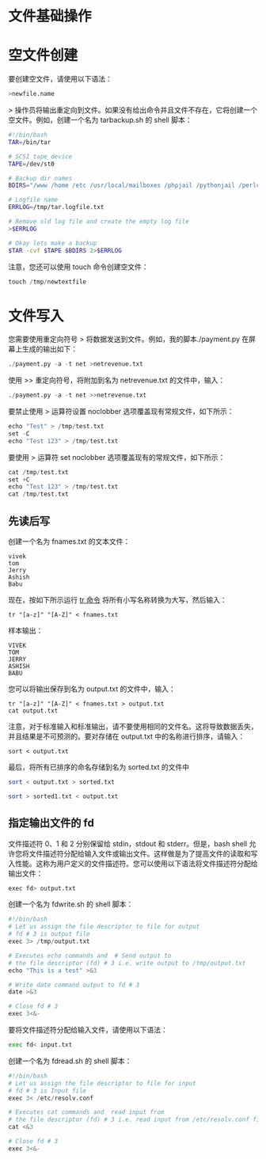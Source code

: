 # 文件基础操作

# 空文件创建

要创建空文件，请使用以下语法：

```sh
>newfile.name
```

\> 操作员将输出重定向到文件。如果没有给出命令并且文件不存在，它将创建一个空文件。例如，创建一个名为 tarbackup.sh 的 shell 脚本：

```sh
#!/bin/bash
TAR=/bin/tar

# SCSI tape device
TAPE=/dev/st0

# Backup dir names
BDIRS="/www /home /etc /usr/local/mailboxes /phpjail /pythonjail /perlcgibin"

# Logfile name
ERRLOG=/tmp/tar.logfile.txt

# Remove old log file and create the empty log file
>$ERRLOG

# Okay lets make a backup
$TAR -cvf $TAPE $BDIRS 2>$ERRLOG
```

注意，您还可以使用 touch 命令创建空文件：

```s
touch /tmp/newtextfile
```

# 文件写入

您需要使用重定向符号 > 将数据发送到文件。例如，我的脚本./payment.py 在屏幕上生成的输出如下：

```s
./payment.py -a -t net >netrevenue.txt
```

使用 >> 重定向符号，将附加到名为 netrevenue.txt 的文件中，输入：

```s
./payment.py -a -t net >>netrevenue.txt
```

要禁止使用 > 运算符设置 noclobber 选项覆盖现有常规文件，如下所示：

```s
echo "Test" > /tmp/test.txt
set -C
echo "Test 123" > /tmp/test.txt
```

要使用 > 运算符 set noclobber 选项覆盖现有的常规文件，如下所示：

```s
cat /tmp/test.txt
set +C
echo "Test 123" > /tmp/test.txt
cat /tmp/test.txt
```

## 先读后写

创建一个名为 fnames.txt 的文本文件：

```
vivek
tom
Jerry
Ashish
Babu
```

现在，按如下所示运行 [tr 命令](https://bash.cyberciti.biz/guide/Tr_command) 将所有小写名称转换为大写，然后输入：

```
tr "[a-z]" "[A-Z]" < fnames.txt
```

样本输出：

```
VIVEK
TOM
JERRY
ASHISH
BABU
```

您可以将输出保存到名为 output.txt 的文件中，输入：

```
tr "[a-z]" "[A-Z]" < fnames.txt > output.txt
cat output.txt
```

注意，对于标准输入和标准输出，请不要使用相同的文件名。这将导致数据丢失，并且结果是不可预测的。要对存储在 output.txt 中的名称进行排序，请输入：

```
sort < output.txt
```

最后，将所有已排序的命名存储到名为 sorted.txt 的文件中

```sh
sort < output.txt > sorted.txt

sort > sorted1.txt < output.txt
```

## 指定输出文件的 fd

文件描述符 0、1 和 2 分别保留给 stdin，stdout 和 stderr。但是，bash shell 允许您将文件描述符分配给输入文件或输出文件。这样做是为了提高文件的读取和写入性能。这称为用户定义的文件描述符。您可以使用以下语法将文件描述符分配给输出文件：

```s
exec fd> output.txt
```

创建一个名为 fdwrite.sh 的 shell 脚本：

```s
#!/bin/bash
# Let us assign the file descriptor to file for output
# fd # 3 is output file
exec 3> /tmp/output.txt

# Executes echo commands and  # Send output to
# the file descriptor (fd) # 3 i.e. write output to /tmp/output.txt
echo "This is a test" >&3

# Write date command output to fd # 3
date >&3

# Close fd # 3
exec 3<&-
```

要将文件描述符分配给输入文件，请使用以下语法：

```sh
exec fd< input.txt
```

创建一个名为 fdread.sh 的 shell 脚本：

```s
#!/bin/bash
# Let us assign the file descriptor to file for input
# fd # 3 is Input file
exec 3< /etc/resolv.conf

# Executes cat commands and  read input from
# the file descriptor (fd) # 3 i.e. read input from /etc/resolv.conf file
cat <&3

# Close fd # 3
exec 3<&-
```

